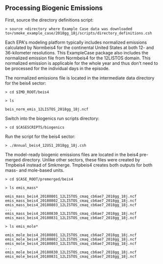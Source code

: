 ## Processing Biogenic Emissions

First, source the directory definitions script:


```
> source <directory where Example Case data was downloaded to>/smoke_example_case/2018gg_18j/scripts/directory_definitions.csh
```

Each EPA's modeling platform typically includes normalized emissions calculated by Normbeis4 for the continental United States at both 12- and 36-kilometer resolutions. This ExampleCase package also includes the normalized emission file from Normbeis4 for the 12LISTOS domain. This normalized emission is applicable for the whole year and thus don't need to be processed for the individual days in the episode. 

The normalized emissions file is located in the intermediate data directory for the beis4 sector:

```
> cd $IMD_ROOT/beis4
```

```
> ls
```

```
beis_norm_emis_12LISTOS_2018gg_18j.ncf
```

Switch into the biogenics run scripts directory:

```
> cd $CASESCRIPTS/biogenics
```


Run the script for the beis4 sector:

```
> ./Annual_beis4_12US1_2018gg_18j.csh
```

The model-ready biogenic emissions files are located in the beis4 pre-merged directory. Unlike other sectors, these files were created by Tmpbeis4 instead of Smkmerge. Tmpbeis4 creates both outputs for both mass- and mole-based units.

```
> cd $CASE_ROOT/premerged/beis4
```

```
> ls emis_mass*
```

```
emis_mass_beis4_20180801_12LISTOS_cmaq_cb6ae7_2018gg_18j.ncf
emis_mass_beis4_20180802_12LISTOS_cmaq_cb6ae7_2018gg_18j.ncf
emis_mass_beis4_20180803_12LISTOS_cmaq_cb6ae7_2018gg_18j.ncf
...
emis_mass_beis4_20180830_12LISTOS_cmaq_cb6ae7_2018gg_18j.ncf
emis_mass_beis4_20180831_12LISTOS_cmaq_cb6ae7_2018gg_18j.ncf
```


```
> ls emis_mole*
```

```
emis_mole_beis4_20180801_12LISTOS_cmaq_cb6ae7_2018gg_18j.ncf
emis_mole_beis4_20180802_12LISTOS_cmaq_cb6ae7_2018gg_18j.ncf
emis_mole_beis4_20180803_12LISTOS_cmaq_cb6ae7_2018gg_18j.ncf
...
emis_mole_beis4_20180830_12LISTOS_cmaq_cb6ae7_2018gg_18j.ncf
emis_mole_beis4_20180831_12LISTOS_cmaq_cb6ae7_2018gg_18j.ncf
```
 
